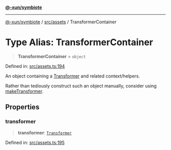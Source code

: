 [**@-xun/symbiote**](../../../README.md)

***

[@-xun/symbiote](../../../README.md) / [src/assets](../README.md) / TransformerContainer

# Type Alias: TransformerContainer

> **TransformerContainer** = `object`

Defined in: [src/assets.ts:194](https://github.com/Xunnamius/symbiote/blob/b62abf3b41ef4fb16014d3e799397a1e70b68b47/src/assets.ts#L194)

An object containing a [Transformer](Transformer.md) and related context/helpers.

Rather than tediously construct such an object manually, consider using
[makeTransformer](../functions/makeTransformer.md).

## Properties

### transformer

> **transformer**: [`Transformer`](Transformer.md)

Defined in: [src/assets.ts:195](https://github.com/Xunnamius/symbiote/blob/b62abf3b41ef4fb16014d3e799397a1e70b68b47/src/assets.ts#L195)
